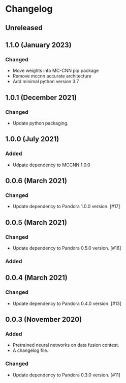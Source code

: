# Changelog

## Unreleased

## 1.1.0 (January 2023)

### Changed

- Move weights into MC-CNN pip package
- Remove mccnn accurate architecture
- Add minimal python version 3.7

## 1.0.1 (December 2021)

### Changed

- Update python packaging.

## 1.0.0 (July 2021)

### Added

- Udpate dependency to MCCNN 1.0.0

## 0.0.6 (March 2021)

### Changed

- Update dependency to Pandora 1.0.0 version. [#17]

## 0.0.5 (March 2021)

### Changed

- Update dependency to Pandora 0.5.0 version. [#16]

### Added

## 0.0.4 (March 2021)

### Changed

- Update dependency to Pandora 0.4.0 version. [#13]

## 0.0.3 (November 2020)

### Added

- Pretrained neural networks on data fusion contest.
- A changelog file. 

### Changed

- Update dependency to Pandora 0.3.0 version. [#11]
